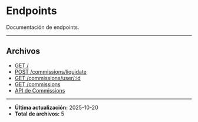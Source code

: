 # Endpoints

Documentación de endpoints.

---

## Archivos

- [GET /](./healthcheck.md)
- [POST /commissions/liquidate](./liquidate.md)
- [GET /commissions/user/:id](./list-by-user.md)
- [GET /commissions](./list.md)
- [API de Commissions](./README.md)

---

- **Última actualización:** 2025-10-20  
- **Total de archivos:** 5
